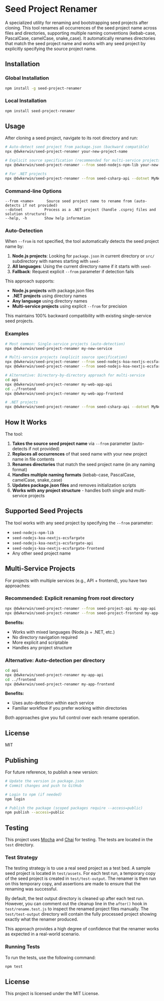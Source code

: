 # Seed Project Renamer

A specialized utility for renaming and bootstrapping seed projects after cloning. This tool renames all occurrences of the seed project name across files and directories, supporting multiple naming conventions (kebab-case, PascalCase, camelCase, snake_case). It automatically renames directories that match the seed project name and works with any seed project by explicitly specifying the source project name.

## Installation

### Global Installation

```bash
npm install -g seed-project-renamer
```

### Local Installation

```bash
npm install seed-project-renamer
```

## Usage

After cloning a seed project, navigate to its root directory and run:

```bash
# Auto-detect seed project from package.json (backward compatible)
npx @dwkerwin/seed-project-renamer your-new-project-name

# Explicit source specification (recommended for multi-service projects)
npx @dwkerwin/seed-project-renamer --from seed-nodejs-npm-lib your-new-project-name

# For .NET projects
npx @dwkerwin/seed-project-renamer --from seed-csharp-api --dotnet MyNewProject
```

### Command-line Options

```
--from <name>      Source seed project name to rename from (auto-detects if not provided)
--dotnet          Process as a .NET project (handle .csproj files and solution structure)
--help, -h        Show help information
```

### Auto-Detection

When `--from` is not specified, the tool automatically detects the seed project name by:
1. **Node.js projects**: Looking for `package.json` in current directory or `src/` subdirectory with names starting with `seed-`
2. **All languages**: Using the current directory name if it starts with `seed-`
3. **Fallback**: Request explicit `--from` parameter if detection fails

This approach supports:
- **Node.js projects** with package.json files
- **.NET projects** using directory names  
- **Any language** using directory names
- **Multi-service projects** using explicit `--from` for precision

This maintains 100% backward compatibility with existing single-service seed projects.

### Examples

```bash
# Most common: Single-service projects (auto-detection)
npx @dwkerwin/seed-project-renamer my-new-service

# Multi-service projects (explicit source specification)
npx @dwkerwin/seed-project-renamer --from seed-nodejs-koa-nextjs-ecsfargate-api my-web-app-api
npx @dwkerwin/seed-project-renamer --from seed-nodejs-koa-nextjs-ecsfargate-frontend my-web-app-frontend

# Alternative: Directory-by-directory approach for multi-service
cd api
npx @dwkerwin/seed-project-renamer my-web-app-api
cd ../frontend
npx @dwkerwin/seed-project-renamer my-web-app-frontend

# .NET projects
npx @dwkerwin/seed-project-renamer --from seed-csharp-api --dotnet MyNewApi
```

## How It Works

The tool:
1. **Takes the source seed project name** via `--from` parameter (auto-detects if not provided)
2. **Replaces all occurrences** of that seed name with your new project name in file contents
3. **Renames directories** that match the seed project name (in any naming format)
4. **Handles multiple naming formats** (kebab-case, PascalCase, camelCase, snake_case) 
5. **Updates package.json files** and removes initialization scripts
6. **Works with any project structure** - handles both single and multi-service projects

## Supported Seed Projects

The tool works with any seed project by specifying the `--from` parameter:
- `seed-nodejs-npm-lib`
- `seed-nodejs-koa-nextjs-ecsfargate`  
- `seed-nodejs-koa-nextjs-ecsfargate-api`
- `seed-nodejs-koa-nextjs-ecsfargate-frontend`
- Any other seed project name

## Multi-Service Projects

For projects with multiple services (e.g., API + frontend), you have two approaches:

### Recommended: Explicit renaming from root directory
```bash
npx @dwkerwin/seed-project-renamer --from seed-project-api my-app-api
npx @dwkerwin/seed-project-renamer --from seed-project-frontend my-app-frontend
```

**Benefits:**
- Works with mixed languages (Node.js + .NET, etc.)
- No directory navigation required
- More explicit and scriptable
- Handles any project structure

### Alternative: Auto-detection per directory
```bash
cd api
npx @dwkerwin/seed-project-renamer my-app-api
cd ../frontend
npx @dwkerwin/seed-project-renamer my-app-frontend
```

**Benefits:**
- Uses auto-detection within each service
- Familiar workflow if you prefer working within directories

Both approaches give you full control over each rename operation.

## License

MIT

## Publishing

For future reference, to publish a new version:

```bash
# Update the version in package.json
# Commit changes and push to GitHub

# Login to npm (if needed)
npm login

# Publish the package (scoped packages require --access=public)
npm publish --access=public
```

## Testing

This project uses [Mocha](https://mochajs.org/) and [Chai](https://www.chaijs.com/) for testing. The tests are located in the `test` directory.

### Test Strategy

The testing strategy is to use a real seed project as a test bed. A sample seed project is located in `test/assets`. For each test run, a temporary copy of the seed project is created in `test/test-output`. The renamer is then run on this temporary copy, and assertions are made to ensure that the renaming was successful. 

By default, the test output directory is cleaned up after each test run. However, you can comment out the cleanup line in the `after()` hook in `test/rename.test.js` to inspect the renamed project files manually. The `test/test-output` directory will contain the fully processed project showing exactly what the renamer produced.

This approach provides a high degree of confidence that the renamer works as expected in a real-world scenario.

### Running Tests

To run the tests, use the following command:

```bash
npm test
```

## License

This project is licensed under the MIT License.
